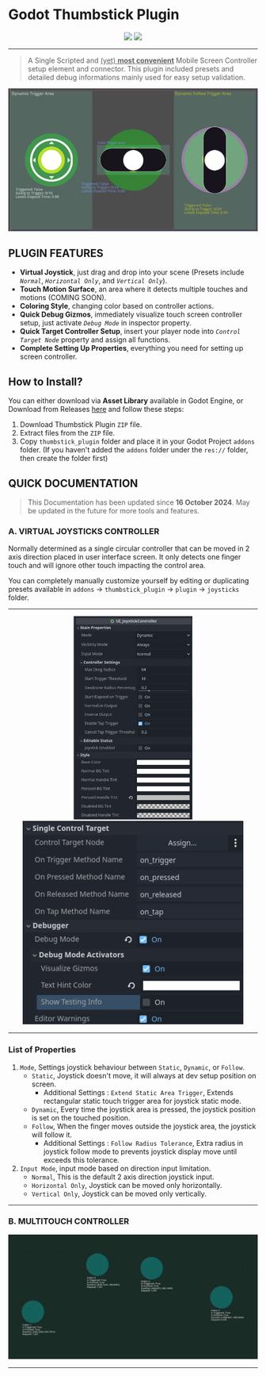 # Godot Thumbstick Plugin

<div align=center>
    <img src="https://img.shields.io/badge/version-%31%2E%30-green">
    <a href="./LICENSE">
        <img src="https://img.shields.io/badge/LICENSE-MIT-blue">
    </a>
</div>

---
> A Single Scripted and <ins>(yet) __most convenient__</ins> Mobile Screen Controller setup element and connector. This plugin included presets and detailed debug informations mainly used for easy setup validation.

<div align=center>
    <img src=".\addons\thumbstick_plugin\sample_projects\screenshots\preview_joysticks.png">
</div>

## PLUGIN FEATURES

- **Virtual Joystick**, just drag and drop into your scene (Presets include *`Normal`*, *`Horizontal Only`*, and *`Vertical Only`*).
- **Touch Motion Surface**, an area where it detects multiple touches and motions (COMING SOON).
- **Coloring Style**, changing color based on controller actions.
- **Quick Debug Gizmos**, immediately visualize touch screen controller setup, just activate *`Debug Mode`* in inspector property.
- **Quick Target Controller Setup**, insert your player node into *`Control Target Node`* property and assign all functions.
- **Complete Setting Up Properties**, everything you need for setting up screen controller.

## How to Install?

You can either download via **Asset Library** available in Godot Engine, or Download from Releases [here](https://github.com/JoenTNT/godot_thumbstick_addon/releases/) and follow these steps:

1. Download Thumbstick Plugin `ZIP` file.
2. Extract files from the `ZIP` file.
3. Copy `thumbstick_plugin` folder and place it in your Godot Project `addons` folder. (If you haven't added the `addons` folder under the `res://` folder, then create the folder first)

## QUICK DOCUMENTATION

> This Documentation has been updated since **16 October 2024**.
> May be updated in the future for more tools and features.

### **A. VIRTUAL JOYSTICKS CONTROLLER**

Normally determined as a single circular controller that can be moved in 2 axis direction placed in user interface screen. It only detects one finger touch and will ignore other touch impacting the control area.

You can completely manually customize yourself by editing or duplicating presets available in `addons` -> `thumbstick_plugin` -> `plugin` -> `joysticks` folder.

---

<div align=center>
    <img src=".\addons\thumbstick_plugin\sample_projects\screenshots\properties_1.png" height=410px/>
    <img src=".\addons\thumbstick_plugin\sample_projects\screenshots\properties_2.png" height=410px/>
</div>

---

### List of Properties

1. `Mode`, Settings joystick behaviour between `Static`, `Dynamic`, or `Follow`.
    - `Static`, Joystick doesn't move, it will always at dev setup position on screen.
        - Additional Settings : `Extend Static Area Trigger`, Extends rectangular static touch trigger area for joystick static mode.
    - `Dynamic`, Every time the joystick area is pressed, the joystick position is set on the touched position.
    - `Follow`, When the finger moves outside the joystick area, the joystick will follow it.
        - Additional Settings : `Follow Radius Tolerance`, Extra radius in joystick follow mode to prevents joystick display move until exceeds this tolerance.
2. `Input Mode`, input mode based on direction input limitation.
    - `Normal`, This is the default 2 axis direction joystick input.
    - `Horizontal Only`, Joystick can be moved only horizontally.
    - `Vertical Only`, Joystick can be moved only vertically.

---

### **B. MULTITOUCH CONTROLLER**

<div align=center>
    <img src=".\addons\thumbstick_plugin\sample_projects\screenshots\multitouch_controller_preview.png"/>
</div>

---